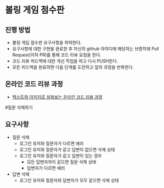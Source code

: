 # 볼링 게임 점수판
## 진행 방법
* 볼링 게임 점수판 요구사항을 파악한다.
* 요구사항에 대한 구현을 완료한 후 자신의 github 아이디에 해당하는 브랜치에 Pull Request(이하 PR)를 통해 코드 리뷰 요청을 한다.
* 코드 리뷰 피드백에 대한 개선 작업을 하고 다시 PUSH한다.
* 모든 피드백을 완료하면 다음 단계를 도전하고 앞의 과정을 반복한다.

## 온라인 코드 리뷰 과정
* [텍스트와 이미지로 살펴보는 온라인 코드 리뷰 과정](https://github.com/next-step/nextstep-docs/tree/master/codereview)

#질문 삭제하기
## 요구사항
- 질문 삭제
    - 로그인 유저와 질문자가 다르면 에러
    - 로그인 유저와 질문자가 같고 답변이 없으면 삭제 상태
    - 로그인 유저와 질문자가 같고 답변이 있는 경우
      - 모든 답변자까지 같으면 질문 삭제 상태
      - 답변자가 다르면 에러
- 답변 삭제
  - 로그인 유저와 질문자와 답변자가 모두 같으면 삭제 상태
